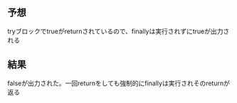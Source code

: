 ## 予想
tryブロックでtrueがreturnされているので、finallyは実行されずにtrueが出力される

## 結果
falseが出力された。一回returnをしても強制的にfinallyは実行されそのreturnが返る